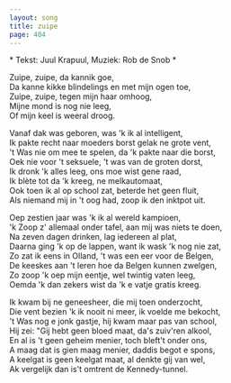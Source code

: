 ```yaml
---
layout: song
title: zuipe
page: 404
---
```


﻿* Tekst: Juul Krapuul, Muziek: Rob de Snob *  

Zuipe, zuipe, da kannik goe,  
Da kanne kikke blindelings en met mijn ogen toe,  
Zuipe, zuipe, tegen mijn haar omhoog,  
Mijne mond is nog nie leeg,  
Of mijn keel is weeral droog.  

Vanaf dak was geboren, was 'k ik al intelligent,  
Ik pakte recht naar moeders borst gelak ne grote vent,  
't Was nie om mee te spelen, da 'k pakte naar die borst,  
Oek nie voor 't seksuele, 't was van de groten dorst,  
Ik dronk 'k alles leeg, ons moe wist gene raad,  
Ik blète tot da 'k kreeg, ne melkautomaat,  
Ook toen ik al op school zat, beterde het geen fluit,  
Als niemand mij in 't oog had, zoop ik den inktpot uit.  

Oep zestien jaar was 'k ik al wereld kampioen,  
'k Zoop z' allemaal onder tafel, aan mij was niets te doen,  
Na zeven dagen drinken, lag iedereen al plat,  
Daarna ging 'k op de lappen, want ik wask 'k nog nie zat,  
Zo zat ik eens in Olland, 't was een eer voor de Belgen,  
De keeskes aan 't leren hoe da Belgen kunnen zwelgen,  
Zo zoop 'k oep mijn eentje, wel twintig vaten leeg,  
Oemda 'k dan zekers wist da 'k e vatje gratis kreeg.  

Ik kwam bij ne geneesheer, die mij toen onderzocht,  
Die vent bezien 'k ik nooit ni meer, ik voelde me bekocht,  
't Was nog e jonk gastje, hij kwam maar pas van school,  
Hij zei: "Gij hebt geen bloed maat, da's zuiv'ren alkool,  
En al is 't geen geheim menier, toch bleft't onder ons,  
A maag dat is gien maag menier, daddis begot e spons,  
A keelgat is geen keelgat maat, al denkte gij van wel,  
Ak vergelijk dan is't omtrent de Kennedy-tunnel.  
